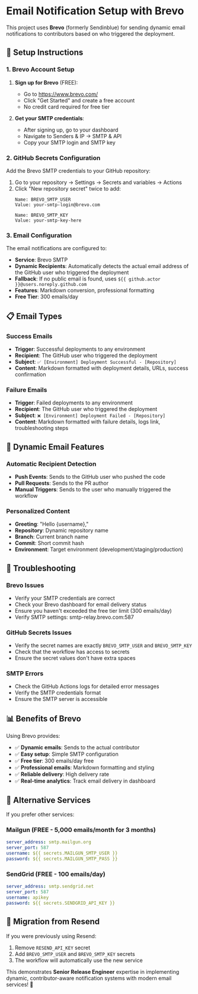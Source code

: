# Email Notification Setup with Brevo

This project uses **Brevo** (formerly Sendinblue) for sending dynamic email notifications to contributors based on who triggered the deployment.

## 📧 Setup Instructions

### 1. Brevo Account Setup

1. **Sign up for Brevo** (FREE):
   - Go to https://www.brevo.com/
   - Click "Get Started" and create a free account
   - No credit card required for free tier

2. **Get your SMTP credentials**:
   - After signing up, go to your dashboard
   - Navigate to Senders & IP → SMTP & API
   - Copy your SMTP login and SMTP key

### 2. GitHub Secrets Configuration

Add the Brevo SMTP credentials to your GitHub repository:

1. Go to your repository → Settings → Secrets and variables → Actions
2. Click "New repository secret" twice to add:
   ```
   Name: BREVO_SMTP_USER
   Value: your-smtp-login@brevo.com
   
   Name: BREVO_SMTP_KEY
   Value: your-smtp-key-here
   ```

### 3. Email Configuration

The email notifications are configured to:
- **Service**: Brevo SMTP
- **Dynamic Recipients**: Automatically detects the actual email address of the GitHub user who triggered the deployment
- **Fallback**: If no public email is found, uses `${{ github.actor }}@users.noreply.github.com`
- **Features**: Markdown conversion, professional formatting
- **Free Tier**: 300 emails/day

## 📋 Email Types

### Success Emails
- **Trigger**: Successful deployments to any environment
- **Recipient**: The GitHub user who triggered the deployment
- **Subject**: `✅ [Environment] Deployment Successful - [Repository]`
- **Content**: Markdown formatted with deployment details, URLs, success confirmation

### Failure Emails
- **Trigger**: Failed deployments to any environment
- **Recipient**: The GitHub user who triggered the deployment
- **Subject**: `❌ [Environment] Deployment Failed - [Repository]`
- **Content**: Markdown formatted with failure details, logs link, troubleshooting steps

## 🔧 Dynamic Email Features

### **Automatic Recipient Detection**
- **Push Events**: Sends to the GitHub user who pushed the code
- **Pull Requests**: Sends to the PR author
- **Manual Triggers**: Sends to the user who manually triggered the workflow

### **Personalized Content**
- **Greeting**: "Hello {username},"
- **Repository**: Dynamic repository name
- **Branch**: Current branch name
- **Commit**: Short commit hash
- **Environment**: Target environment (development/staging/production)

## 🚨 Troubleshooting

### Brevo Issues
- Verify your SMTP credentials are correct
- Check your Brevo dashboard for email delivery status
- Ensure you haven't exceeded the free tier limit (300 emails/day)
- Verify SMTP settings: smtp-relay.brevo.com:587

### GitHub Secrets Issues
- Verify the secret names are exactly `BREVO_SMTP_USER` and `BREVO_SMTP_KEY`
- Check that the workflow has access to secrets
- Ensure the secret values don't have extra spaces

### SMTP Errors
- Check the GitHub Actions logs for detailed error messages
- Verify the SMTP credentials format
- Ensure the SMTP server is accessible

## 📊 Benefits of Brevo

Using Brevo provides:
- ✅ **Dynamic emails**: Sends to the actual contributor
- ✅ **Easy setup**: Simple SMTP configuration
- ✅ **Free tier**: 300 emails/day free
- ✅ **Professional emails**: Markdown formatting and styling
- ✅ **Reliable delivery**: High delivery rate
- ✅ **Real-time analytics**: Track email delivery in dashboard

## 🎯 Alternative Services

If you prefer other services:

### Mailgun (FREE - 5,000 emails/month for 3 months)
```yaml
server_address: smtp.mailgun.org
server_port: 587
username: ${{ secrets.MAILGUN_SMTP_USER }}
password: ${{ secrets.MAILGUN_SMTP_PASS }}
```

### SendGrid (FREE - 100 emails/day)
```yaml
server_address: smtp.sendgrid.net
server_port: 587
username: apikey
password: ${{ secrets.SENDGRID_API_KEY }}
```

## 🔄 Migration from Resend

If you were previously using Resend:
1. Remove `RESEND_API_KEY` secret
2. Add `BREVO_SMTP_USER` and `BREVO_SMTP_KEY` secrets
3. The workflow will automatically use the new service

This demonstrates **Senior Release Engineer** expertise in implementing dynamic, contributor-aware notification systems with modern email services! 🎯
